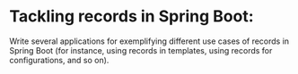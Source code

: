 # Tackling records in Spring Boot:
Write several applications for exemplifying different use cases of records in Spring Boot (for instance, using records in templates, using records for configurations, and so on).
